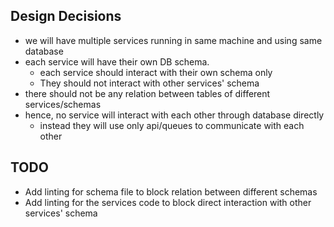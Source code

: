 ## Design Decisions

* we will have multiple services running in same machine and using same database
* each service will have their own DB schema. 
  * each service should interact with their own schema only
  * They should not interact with other services' schema
* there should not be any relation between tables of different services/schemas
* hence, no service will interact with each other through database directly
  * instead they will use only api/queues to communicate with each other

## TODO
* Add linting for schema file to block relation between different schemas
* Add linting for the services code to block direct interaction with other services' schema

```mermaid

```